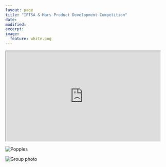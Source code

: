 ```yaml
---
layout: page
title: "IFTSA & Mars Product Development Competition"
date: 
modified:
excerpt:
image:
  feature: white.png
---
```


<iframe width="480" height="280" src="http://link.brightcove.com/services/player/bcpid1384193524001?bckey=AQ~~,AAABQKHY2bE~,ITTF-QY62MEfC5bna0hdbYgCt88POfF_&bctid=3706530605001" frameborder="1" allowfullscreen></iframe>

![Popples](http://jadeproulx.com/images/popples-package.png)

![Group photo](http://jadeproulx.com/images/IFT-group.jpg)
